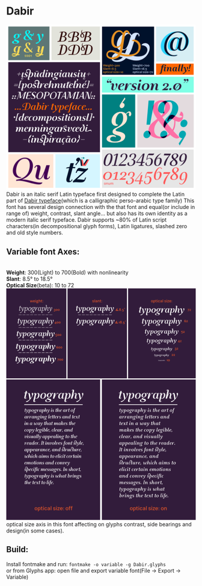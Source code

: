 # Dabir
![Dabir](documentation/Dabir-v2.0.png)
Dabir is an italic serif Latin typeface first designed to complete the Latin part of [Dabir typeface](https://maryamsoft.com/product/fontshop/main/dabir-htm/)(which is a calligraphic perso-arabic type family)
This font has several design connection with the that font and equal(or include in range of) weight, contrast, slant angle… but also has its own identity as a modern italic serif typeface. Dabir supports ~80% of Latin script characters(in decompositional glyph forms), Latin ligatures, slashed zero and old style numbers.

## Variable font Axes:
<br>**Weight**: 300(Light) to 700(Bold) with nonlinearity
<br>**Slant**: 8.5° to 18.5°
<br>**Optical Size**(beta): 10 to 72
![weight/slant/optical-size](documentation/weight_slant_optical-size.png)
<br>![optical-size-on-off](documentation/optical-size.png)
<br>optical size axis in this font affecting on glyphs contrast, side bearings and design(in some cases). 

## Build:
Install fontmake and run: `fontmake -o variable -g Dabir.glyphs`
<br>or from Glyphs app: open file and export variable font(File -> Export -> Variable)
